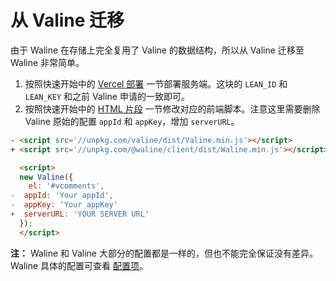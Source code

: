 # 从 Valine 迁移

由于 Waline 在存储上完全复用了 Valine 的数据结构，所以从 Valine 迁移至 Waline 非常简单。

1. 按照快速开始中的 [Vercel 部署](/quick-start.html#vercel-%E9%83%A8%E7%BD%B2) 一节部署服务端。这块的 `LEAN_ID` 和 `LEAN_KEY` 和之前 Valine 申请的一致即可。
2. 按照快速开始中的 [HTML 片段](/quick-start.html#html-%E7%89%87%E6%AE%B5) 一节修改对应的前端脚本。注意这里需要删除 Valine 原始的配置 `appId` 和 `appKey`，增加 `serverURL`。

```html
- <script src='//unpkg.com/valine/dist/Valine.min.js'></script>
+ <script src='//unpkg.com/@waline/client/dist/Waline.min.js'></script>

  <script>
  new Valine({
    el: '#vcomments',
-  appId: 'Your appId',
-  appKey: 'Your appKey'
+  serverURL: 'YOUR SERVER URL'
  });
  </script>
  ```

**注：** Waline 和 Valine 大部分的配置都是一样的，但也不能完全保证没有差异。Waline 具体的配置可查看 [配置项](/configuration.html)。